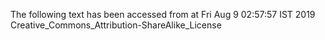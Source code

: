 The following text has been accessed from at Fri Aug 9 02:57:57 IST 2019
Creative_Commons_Attribution-ShareAlike_License
